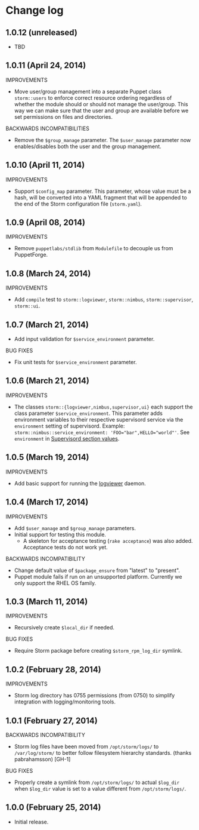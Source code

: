 # Change log

## 1.0.12 (unreleased)

* TBD


## 1.0.11 (April 24, 2014)

IMPROVEMENTS

* Move user/group management into a separate Puppet class `storm::users` to enforce correct resource ordering
  regardless of whether the module should or should not manage the user/group.  This way we can make sure that the user
  and group are available before we set permissions on files and directories.

BACKWARDS INCOMPATIBILITIES

* Remove the `$group_manage` parameter.  The `$user_manage` parameter now enables/disables both the user and the group
  management.


## 1.0.10 (April 11, 2014)

IMPROVEMENTS

* Support `$config_map` parameter.  This parameter, whose value must be a hash, will be converted into a YAML fragment
  that will be appended to the end of the Storm configuration file (`storm.yaml`).


## 1.0.9 (April 08, 2014)

IMPROVEMENTS

* Remove `puppetlabs/stdlib` from `Modulefile` to decouple us from PuppetForge.


## 1.0.8 (March 24, 2014)

IMPROVEMENTS

* Add `compile` test to `storm::logviewer`, `storm::nimbus`, `storm::supervisor`, `storm::ui`.


## 1.0.7 (March 21, 2014)

* Add input validation for `$service_environment` parameter.

BUG FIXES

* Fix unit tests for `$service_environment` parameter.


## 1.0.6 (March 21, 2014)

IMPROVEMENTS

* The classes `storm::{logviewer,nimbus,supervisor,ui}` each support the class parameter `$service_environment`.  This
  parameter adds environment variables to their respective supervisord service via the `environment` setting of
  supervisord.  Example: `storm::nimbus::service_environment: 'FOO="bar",HELLO="world"'`.  See `environment` in
  [Supervisord section values](http://www.supervisord.org/configuration.html#supervisord-section-values).


## 1.0.5 (March 19, 2014)

IMPROVEMENTS

* Add basic support for running the [logviewer](http://storm.incubator.apache.org/2013/12/08/storm090-released.html)
  daemon.


## 1.0.4 (March 17, 2014)

IMPROVEMENTS

* Add `$user_manage` and `$group_manage` parameters.
* Initial support for testing this module.
    * A skeleton for acceptance testing (`rake acceptance`) was also added.  Acceptance tests do not work yet.

BACKWARDS INCOMPATIBILITY

* Change default value of `$package_ensure` from "latest" to "present".
* Puppet module fails if run on an unsupported platform.  Currently we only support the RHEL OS family.


## 1.0.3 (March 11, 2014)

IMPROVEMENTS

* Recursively create `$local_dir` if needed.

BUG FIXES

* Require Storm package before creating `$storm_rpm_log_dir` symlink.


## 1.0.2 (February 28, 2014)

IMPROVEMENTS

* Storm log directory has 0755 permissions (from 0750) to simplify integration with logging/monitoring tools.


## 1.0.1 (February 27, 2014)

BACKWARDS INCOMPATIBILITY

* Storm log files have been moved from `/opt/storm/logs/` to `/var/log/storm/` to better follow filesystem hierarchy
  standards. (thanks pabrahamsson) [GH-1]

BUG FIXES

* Properly create a symlink from `/opt/storm/logs/` to actual `$log_dir` when `$log_dir` value is set to a value
  different from `/opt/storm/logs/`.


## 1.0.0 (February 25, 2014)

* Initial release.
